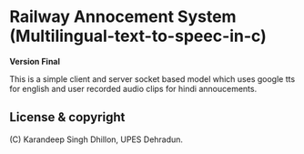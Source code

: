 # Railway Annocement System (Multilingual-text-to-speec-in-c)

**Version Final**


This is a simple client and server socket based model which uses google tts for english and user recorded
audio clips for hindi annoucements.




## License & copyright
(C) Karandeep Singh Dhillon, UPES Dehradun.